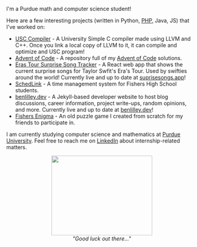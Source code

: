 I'm a Purdue math and computer science student!

Here are a few interesting projects (written in Python, [PHP](https://www.youtube.com/watch?v=qvXKmffeMkU), Java, JS) that I've worked on:

- [USC Compiler](https://github.com/bunceandbean/USC-Compiler) - A University Simple C compiler made using LLVM and C++. Once you link a local copy of LLVM to it, it can compile and optimize and USC program!
- [Advent of Code](https://github.com/bunceandbean/advent-of-code) - A repository full of my [Advent of Code](https://adventofcode.com) solutions.
- [Eras Tour Surprise Song Tracker](https://github.com/bunceandbean/eras-tour-surprise-songs) - A React web app that shows the current surprise songs for Taylor Swfit's Era's Tour. Used by swifties around the world! Currently live and up to date at [suprisesongs.app](https://surprisesongs.app)!
- [SchedLink](https://schedlink.com/) - A time management system for Fishers High School students.
- [benlilley.dev](https://github.com/bunceandbean/bunceandbean.github.io) - A Jekyll-based developer website to host blog discussions, career information, project write-ups, random opinions, and more. Currently live and up to date at [benlilley.dev](https://benlilley.dev)!
- [Fishers Enigma](https://github.com/bunceandbean/FishersEnigma) - An old puzzle game I created from scratch for my friends to participate in.

I am currently studying computer science and mathematics at [Purdue University](https://purdue.edu/).
 Feel free to reach me on [LinkedIn](https://www.linkedin.com/in/ben-lilley-) about internship-related matters.

<p align="center">
 <img src="https://benlilley.neocities.org/fmf.gif" width = "266" height = "210">
 <br>
 <i> "Good luck out there..." </i>
</p>

